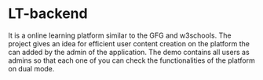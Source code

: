# LT-backend
It is a online learning platform similar to the GFG and w3schools. The project gives an idea for efficient user content creation on the platform the can added by the admin of the application. The demo contains all users as admins so that each one of you can check the functionalities of the platform on dual mode.
